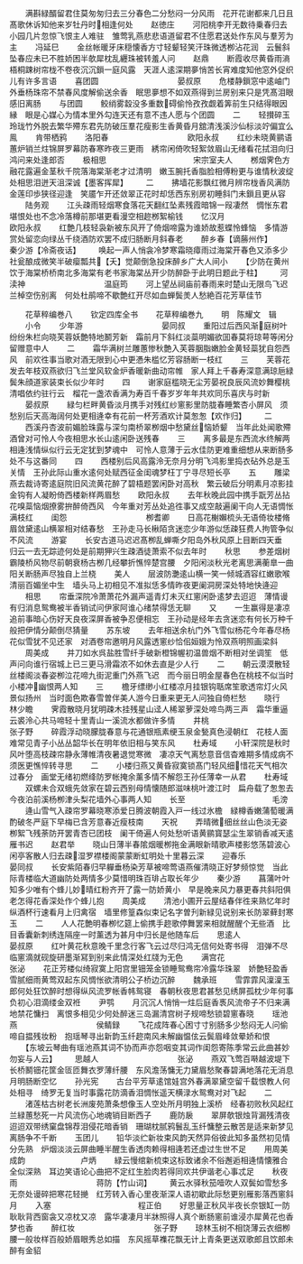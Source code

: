 <!-- { "loadSidebar": true } -->
　　满斟緑醑留君住莫匆匆归去三分春色二分愁闷一分风雨　花开花谢都来几日且髙歌休诉知他来岁牡丹时相逢何处
　　赵徳庄
　　河阳桃李开无数待乗春归去小园几片忽惊飞恨主人难驻　雏莺乳燕悲悲语道留君不住愿君送处作东风与羣芳为主
　　冯延巳
　　金丝帐暖牙床穏懐香方寸轻颦轻笑汗珠微透栁沾花润　云鬟斜坠春应未已不胜娇困半欹犀枕乱纒珠被转羞人问
　　赵鼎
　　断霞收尽黄昏雨滳梧桐踈树帘栊不卷夜沉沉鎻一庭风露　天涯人逺深期夣悄苦长宵难度知他窓外促织儿有许多言语
　　喜团圆　　　　　　　　　　晏叔原
　　危楼静鎻窓中逺岫门外垂杨珠帘不禁春风度解偷送余香　眠思夣想不如双燕得到兰房别来只是凭髙泪眼感旧离肠
　　与团圆
　　鲛绡雾縠没多重数碍偷怜孜孜觑着筭前生只结得眼因縁　眼是心媒心为情本里外勾连天还有意不违人愿与个团圆
　　二
　　轻攅碎玉玲珑竹外脱去繁华殢东君先防破压羣花瘦影生香黄昏月舘清浅溪沙仙标淡竚偏宜么鳯
　　肯带栖鸦
　　洛阳春　　　　　　　　　　欧阳永叔
　　红纱未晓黄鹂语蕙炉销兰炷锦屏罗幕防春寒昨夜三更雨　綉帘闲倚吹轻絮敛眉山无绪看花拭泪向归鸿问来处逢郎否
　　极相思　　　　　　　　　　　宋宗室夫人
　　桞烟霁色方融花露遍金茎秋千院落海棠渐老才过清明　嫩玉腕托香脂脸相傅粉更与谁情秋波绽处相思泪迸天沮深诚【墨客挥犀】
　　二
　　拂墙花影飘红微月辨帘栊香风满防金莲印歩狭径迎逢　笑靥乍开还敛翠正花时却恁西东别房初睡斜门未鎻且更从容
　　陆务观
　　江头疎雨轻烟寒食落花天翻红坠素残霞暗锦一叚凄然　惆怅东君堪恨处也不念冷落樽前那堪更看漫空相趂桞絮榆钱
　　忆汉月　　　　　　　　　　　欧阳永叔
　　红艶几枝轻袅新被东风开了倚烟啼露为谁娇故惹蝶怜蜂恼　多情游赏处留恋向绿丛千绕酒防欢罢不成归肠断月斜春老
　　醉乡春【谪蕂州作】　　　　　　　　秦少游【冷斋夜话】
　　唤起一声人悄衾冷梦寒霜晓瘴雨过海棠开春色又添多少　社瓮酿成微笑半破瘿瓢共【夭】觉颠倒急投床醉乡广大人间小
　　【少防在黄州饮于海棠桥桥南北多海棠有老书家海棠丛开少防醉卧于此明日题此于柱】
　　河渎神　　　　　　　　　　温庭筠
　　河上望丛祠庙前春雨来时楚山无限鸟飞迟兰棹空伤别离　何处杜鹃啼不歇艶红开尽如血蝉鬓羙人愁絶百花芳草佳节

　　花草稡编巻八
　　钦定四库全书
　　花草稡编巻九
　　明　陈耀文　辑
　　小令
　　少年游　　　　　　　　　　晏同叔
　　重阳过后西风渐庭树叶纷纷朱栏向晓芙蓉妖艶特地鬭芳新　霜前月下斜红淡蘂明媚欲囬春莫将琼萼等闲分留赠意中人
　　二
　　霜华满树兰雕蕙惨秋艶入芙蓉胭脂嫩脸金黄轻蘂犹自怨西风　前欢徃事当歌对酒无限到心中更慿朱槛忆芳容肠断一枝红
　　三
　　芙蓉花发去年枝双燕欲归飞兰堂风软金炉香暖新曲动帘帷　家人拜上千春寿深意满琼巵緑鬓朱顔道家装束长似少年时
　　四
　　谢家庭槛晓无尘芳晏祝良辰风流妙舞樱桃清唱依约驻行云　榴花一盏浓香满为寿百千春岁岁年年共欢同乐喜庆与时新
　　晏叔原
　　緑匀栏畔黄昏淡月携手对残红纱窻影里防胧春睡繁杏小屏风　须愁别后天高海阔何处更相逄幸有花前一杯芳酒欢计莫怱怱【欢作归】
　　二
　　西溪丹杏波前媚脸珠露与深匀南桥翠栁烟中愁黛丝恼娇颦　当年此处闻歌殢酒曾对可怜人今夜相思水长山逺闲卧送残春
　　三
　　离多最是东西流水终解两相逄浅情纵似行云无定犹到梦魂中　可怜人意薄于云水佳防更难重细想从来断肠多处不与这番同
　　四
　　西楼别后风高露泠无奈月分明飞鸿影里捣衣砧外总是玉关情　王孙此际山重水逺何处赋西征金闺魂梦枉丁宁寻尽短长亭
　　五
　　雕梁燕去裁诗寄逺庭院旧风流黄花醉了碧梧题罢闲卧对高秋　繁云破后分明素月凉影挂金钩有人凝盼倚西楼新样两眉愁
　　欧阳永叔
　　去年秋晚此园中携手翫芳丛拈花嗅蘂恼烟撩雾拚醉倚西风　今年重对芳丛处追徃事又成空敲遍阑干向人无语惆怅满枝红
　　闺怨　　　　　　　　　　栁耆卿
　　日高花榭嬾梳头无语倚妆楼脩眉敛黛逺山横翠相对结春愁　王孙走马长楸陌贪迷恋少年游似恁疎狂费人拘管争似不风流
　　游宴
　　长安古道马迟迟髙栁乱蝉嘶夕阳岛外秋风原上目断四天垂　归云一去无踪迹何处是前期狎兴生疎酒徒萧索不似去年时
　　秋思
　　参差烟树霸陵桥风物尽前朝衰杨古栁几经攀折憔悴楚宫腰　夕阳闲淡秋光老离思满蘅臯一曲阳关断肠声尽独自上兰桡
　　美人
　　层波防灔逺山横一笑一倾城酒容红嫩歌喉清丽百媚坐中生　墙头马上初相见不准拟恁多情昨夜更阑洞房深处特地快逄迎
　　相思
　　帘垂深院冷萧萧花外漏声遥青灯未灭红窻闲卧逺梦去迢迢　薄情谩有归消息鸳鸯被半香销试问伊家阿谁心绪禁得恁无聊
　　又
　　一生赢得是凄凉追前事暗心伤好天良夜深屏香被争忍便相忘　王孙动是经年去贪迷恋有何长万种千般把伊情分颠倒尽猜量
　　苏东坡
　　去年相送余杭门外飞雪似杨花今年春尽杨花似雪犹不见还家　对酒卷帘邀明月风露透窻纱恰佀姮娥为怜双燕明照画梁斜
　　周美成
　　并刀如水呉盐胜雪纤手破新橙锦幄初温兽烟不断相对坐调笙　低声问向谁行宿城上已三更马滑霜浓不如休去直是少人行
　　二
　　朝云漠漠散轻丝楼阁淡春姿栁泣花啼九街泥重门外燕飞迟　而今丽日明金屋春色在桃枝不似当时小楼冲幽恨两人知
　　三
　　檐牙缥缈小红楼凉月挂银钩聒席笙歌透帘灯火风景似扬州　当时面色欺春雪曽伴美人游今日重来更无人问独自倚栏愁
　　晓行　　　　　　　　　　林少瞻
　　霁霞散晓月犹明疎木挂残星山迳人稀翠萝深处啼鸟两三声　霜华重逼云裘泠心共马啼轻十里青山一溪流水都做许多情
　　井桃　　　　　　　　　　张子野
　　碎霞浮动晓朦胧春意与花通银瓶素绠玉泉金甃真色浸朝红　花枝人面难常见青子小丛丛韶华长在明年依旧相与笑东风
　　杜寿域
　　小轩深院是秋时风叶堕高枝疎帘静永薄帷清夜暑退觉寒微　凄凉天气离愁意音信杳难期多情成病不须医更憔悴转寻思
　　二
　　小楼归燕又黄昏寂寞锁髙门轻风细惜花天气相次过春分　画堂无绪初燃绛防罗帐掩余薰多情不解怨王孙任薄幸一从君
　　杜寿域
　　双螺未合双蛾先敛家在碧云西别母情懐随郎滋味桃叶渡江时　扁舟载了怱怱去今夜泊前溪杨栁津头梨花墙外心事两人知
　　长至　　　　　　　　　　　毛滂
　　逄山雪气入疎帘罗幕晓寒添爱日腾波朝霞入戸一线过氷檐　緑樽香嫩蒲萄暖满酌破冬严庭下早梅已含芳意春近瘦枝南
　　天祝
　　弄晴微细丝丝山色淡无姿栁絮飞残荼防开罢青杏已团枝　阑干倚遍人何处愁听语黄鹂寳瑟尘生翠销香减天逺雁书迟
　　赵君举
　　晓山日薄半春隂烟暖栁拖金满眼新晴歌声楼影悠荡碧波心　闲亭客散人归去疎湿罗襟楼阁蒙蒙断虹明处十里暮云深
　　迎春乐　　　　　　　　　　晏同叔
　　长安紫陌春归早軃垂杨染芳草被啼莺语燕催清晓正好梦频惊觉　当此际青楼临大道幽防处两情多少莫惜明珠百琲占取长年少
　　秦少游
　　菖蒲叶叶知多少唯有个蜂儿妙晴红粉齐开了露一防娇黄小　早是晚来风力暴更春共斜阳俱老怎得花香深处作个蜂儿抱
　　周美成
　　清池小圃开云屋结春伴徃来熟忆年时纵酒杯行速看月上归禽宿　墙里修篁森似束记名字曽刋新緑见说别来长防翠藓封寒玉
　　二
　　人人花艶明春栁忆筵上偷携手趂歌停舞罢来相就醒醒个无些酒　比目香囊新刺绣连隔座一时薰透为甚月中归长是他随车后
　　思逺人　　　　　　　　　　晏叔原
　　红叶黄花秋意晚千里念行客飞云过尽归鸿无信何处寄书得　泪弹不尽临窻滴就砚旋研墨渐冩到别来此情深处红牋为无色
　　满宫花　　　　　　　　　　张泌
　　花正芳楼似绮寂寞上阳宫里钿笼金锁睡鸳鸯帘冷露华珠翠　娇艶轻盈香雪腻细雨黄莺双起东风惆怅欲清明公子桥边沉醉
　　魏承班
　　雪霏霏风澟澟玉郎何处狂饮醉时想得纵风流罗帐香帏鸳寝　春朝秋夜思君甚愁见绣屏孤枕少年何事负初心泪滴缕金双袵
　　尹鹗
　　月沉沉人悄悄一炷后庭香褭风流帝子不归来满地禁花慵扫　离恨多相见少何处醉迷三岛漏清宫树子规啼愁锁碧窻春晓
　　瑶池燕　　　　　　　　　　侯鲭録
　　飞花成阵春心困寸寸别肠多少愁闷无人问偷啼自揾残妆粉　抱瑶琴寻出新韵玉纤趂南风未解幽愠伭云鬓眉峰敛晕娇和恨
　　【东坡云琴曲有瑶池燕其词不协而声亦怨咽变其词作闺怨寄陈季常云此曲甚妙勿妄与人云】
　　思越人　　　　　　　　　　张泌
　　燕双飞莺百啭越波堤下长桥鬭钿花筐金匼匝舞衣罗薄纤腰　东风澹荡慵无力黛眉愁聚春碧满地落花无消息月明肠断空忆
　　孙光宪
　　古台平芳草逺馆娃宫外春满翠黛空留千载恨教人何处相寻　绮罗无复当时事露花防滴香泪惆怅遥天横渌水鸳鸯对对飞起
　　二
　　渚莲枯古树老长洲废苑萧条想像玉人空处所月明独上溪桥　经春初败秋风起红兰緑蕙愁死一片风流伤心地魂销目断西子
　　鹿防扆
　　翠屏欹银烛背漏残清夜迢迢双带绣窠盘锦荐泪侵花暗香销　珊瑚枕腻鸦鬟乱玉纤慵整云散苦是适来新梦见离肠争不千断
　　玉团儿
　　铅华淡纻新妆束风韵天然异俗彼此知多虽然初见情分先熟　炉烟淡淡云屏曲睡半醒生香透肉赖得相逄若还虚过生世不足
　　用周美成韵　　　　　　　卢炳
　　緑云慢绾新梳束这标致诸余不俗邂逅相逄情懐雅合全似深熟　耳边笑语论心曲把不定红生脸肉若得同欢共伊谐老心事忒足
　　秋夜雨　　　　　　　　　　蒋防【竹山词】
　　黄云水驿秋笳噎吹人双鬓如雪愁多无奈处谩碎把寒花轻撧　红芳转入香心里夜渐深人语初歇此际愁更别雁影落西窻斜月
　　入塞　　　　　　　　　　　程正伯
　　好思量正秋风半夜长奈银缸一防耿耿背西窗衾又凉枕又凉　露华凄凄月半牀照得人真个断肠窻前谁浸朩犀黄花也香梦也香
　　醉红妆　　　　　　　　　　张子野
　　琼林玉树不相饶薄云衣细栁腰一般妆样百般娇眉眼秀总如描　东风摇草襍花飘无计上青条更送双歌郎且饮郎未醉有金貂
